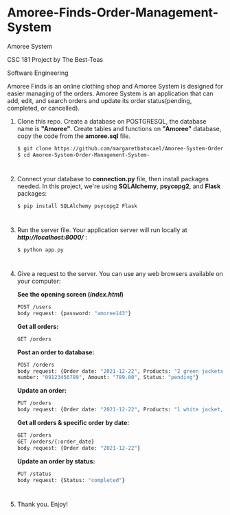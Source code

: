 # Amoree-Finds-Order-Management-System

Amoree System

CSC 181 Project by The Best-Teas

Software Engineering

Amoree Finds is an online clothing shop and Amoree System is designed for easier managing of the orders.
Amoree System is an application that can add, edit, and search orders and update its order status(pending, completed, or cancelled).

1. Clone this repo. Create a database on POSTGRESQL, the database name is __"Amoree"__. Create tables and functions on __"Amoree"__ database, copy the code from the __amoree.sql__ file.
    ```bash
    $ git clone https://github.com/margaretbatocael/Amoree-System-Order-Management-System-.git
    $ cd Amoree-System-Order-Management-System-
    ```

#

2. Connect your database to __connection.py__ file, then install packages needed. In this project, we're using __SQLAlchemy__, __psycopg2__, and __Flask__ packages:
    ```bash
    $ pip install SQLAlchemy psycopg2 Flask
    ```
    
#

3. Run the server file. Your application server will run locally at __*http://localhost:8000/*__ :
    ```bash
    $ python app.py
    ```
    
#

4. Give a request to the server. You can use any web browsers available on your computer:
    
    __See the opening screen (*index.html*)__
    ```bash
    POST /users
    body request: {password: "amoree143"}
    ```

    __Get all orders:__
    ```bash
    GET /orders
    ```

    __Post an order to database:__ 
    ```bash
    POST /orders
    body request: {Order date: "2021-12-22", Products: "2 green jackets, 1 red tank top, 1 denim skirt", Quantity: "4", Customer: "Emily Cooper", Address: "Paris", Contact     
    number: "09123456789", Amount: "789.00", Status: "pending"}
    ```
        
    __Update an order:__
    ```bash
    PUT /orders
    body request: {Order date: "2021-12-22", Products: "1 white jacket, 1 red tank top, 1 denim skirt", Quantity: "3", Customer: "Emily Copper", Address: "Purok Paris, San Pedro", Contact number: "09123456789", Amount: "789.00", Status: "pending"}
    ```
    
    __Get all orders & specific order by date:__
    ```bash
    GET /orders
    GET /orders/{:order_date}
    body request: {Order date: "2021-12-22"}
    ```
    
    __Update an order by status:__
    ```bash
    PUT /status
    body request: {Status: "completed"}

#

5. Thank you. Enjoy!
